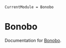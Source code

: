 ```@meta
CurrentModule = Bonobo
```

# Bonobo

Documentation for [Bonobo](https://github.com/Wikunia/Bonobo.jl).


